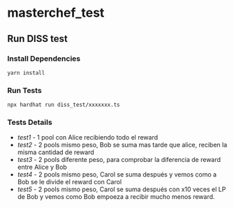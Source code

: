 # masterchef_test

## Run DISS test

### Install Dependencies
```
yarn install
```



### Run Tests
```
npx hardhat run diss_test/xxxxxxx.ts 
```

### Tests Details
- *test1* - 1 pool con Alice recibiendo todo el reward
- *test2* - 2 pools mismo peso, Bob se suma mas tarde que alice, reciben la misma cantidad de reward
- *test3* - 2 pools diferente peso, para comprobar la diferencia de reward entre Alice y Bob
- *test4* - 2 pools mismo peso, Carol se suma después y vemos como a Bob se le divide el reward con Carol
- *test5* - 2 pools mismo peso, Carol se suma después con x10 veces el LP de Bob y vemos como Bob empoeza a recibir mucho menos reward.